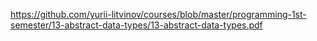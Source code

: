 https://github.com/yurii-litvinov/courses/blob/master/programming-1st-semester/13-abstract-data-types/13-abstract-data-types.pdf
